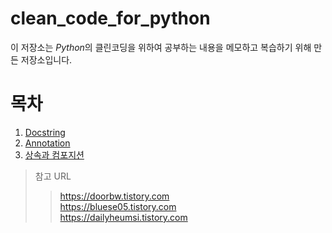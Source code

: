 # clean_code_for_python
이 저장소는 *Python*의 클린코딩을 위하여 공부하는 내용을 메모하고 복습하기 위해 만든 저장소입니다.

# 목차
1. [Docstring](./clean1_docstring/)
2. [Annotation](./clean2_annotation/)
3. [상속과 컴포지션](./clean3_inheritance-composition/)

> 참고 URL
> > https://doorbw.tistory.com   
> > https://bluese05.tistory.com   
> > https://dailyheumsi.tistory.com   

